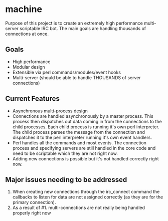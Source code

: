 # machine
Purpose of this project is to create an extremely high performance multi-server scriptable IRC bot. The main goals are handling thousands of connections at once.

## Goals

* High performance
* Modular design
* Extensible via perl commands/modules/event hooks
* Multi-server (should be able to handle THOUSANDS of server connections)

## Current Features

* Asynchronous multi-process design
* Connections are handled asynchronously by a master process. This process
then dispatches out data coming in from the connections to the child processes. Each child process
is running it's own perl interpreter. The child process parses the message from the
connection and dispatches it to the perl interpreter running it's own event handlers.
* Perl handles all the commands and most events. The connection process
and specifying servers are still handled in the core code and need to be scriptable
which they are not right now.
* Adding new connections is possible but it's not handled correctly right now.

## Major issues needing to be addressed

1. When creating new connections through the irc_connect command the callbacks
to listen for data are not assigned correctly (as they are for the primary connection).
2. As a result of #1. multi-connections are not really being handled properly right now
